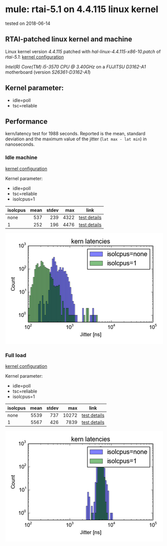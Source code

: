 # mule: rtai-5.1 on 4.4.115 linux kernel

tested on 2018-06-14

## RTAI-patched linux kernel and machine

Linux kernel version *4.4.115* patched with *hal-linux-4.4.115-x86-10.patch* of *rtai-5.1*: [kernel configuration](config-4.4.115-rtai-5.1-mule-019-2018-06-14-polltscrel-plain-cpu1-idle-good)

*Intel(R) Core(TM) i5-3570 CPU @ 3.40GHz* on a *FUJITSU D3162-A1* motherboard (version *S26361-D3162-A1*)

## Kernel parameter:
* idle=poll
* tsc=reliable

## Performance

kern/latency test for 1988 seconds.
Reported is the mean, standard deviation and the maximum value of the jitter (`lat max - lat min`) in nanoseconds.

### Idle machine

[kernel configuration](config-4.4.115-rtai-5.1-mule-019-2018-06-14-polltscrel-plain-cpu1-idle-good)

Kernel parameter:
* idle=poll
* tsc=reliable
* isolcpus=1

| isolcpus | mean | stdev | max  | link                                                                                               |
|----------|------------:|------:|-----:|----------------------------------------------------------------------------------------------------|
| none     |         537 |   239 | 4322 | [test details](latencies-4.4.115-rtai-5.1-mule-019-2018-06-14-polltscrel-plain-cpu1-idle-good)     |
| 1        |         252 |   196 | 4476 | [test details](latencies-4.4.115-rtai-5.1-mule-021-2018-06-14-polltscrel-isolcpus1-cpu1-idle-good) |

![idle.png](idle.png)


### Full load

[kernel configuration](config-4.4.115-rtai-5.1-mule-020-2018-06-14-polltscrel-plain-cpu1-cimn-ok)

Kernel parameter:
* idle=poll
* tsc=reliable
* isolcpus=1

| isolcpus | mean | stdev | max   | link                                                                                               |
|----------|------------:|------:|------:|----------------------------------------------------------------------------------------------------|
| none     |        5539 |   737 | 10272 | [test details](latencies-4.4.115-rtai-5.1-mule-020-2018-06-14-polltscrel-plain-cpu1-cimn-ok)       |
| 1        |        5567 |   426 |  7839 | [test details](latencies-4.4.115-rtai-5.1-mule-022-2018-06-14-polltscrel-isolcpus1-cpu1-cimn-good) |

![full.png](full.png)


